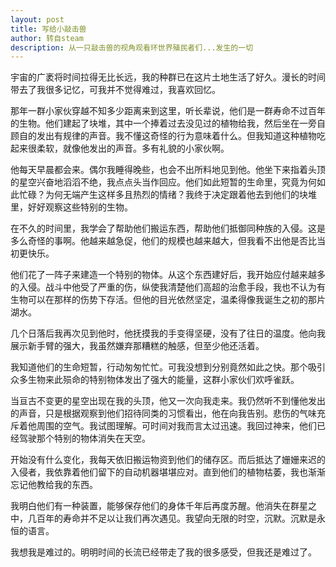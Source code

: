 ```yaml
---
layout: post
title: 写给小敲击兽
author: 转自steam
description: 从一只敲击兽的视角观看环世界殖民者们...发生的一切
---
```


宇宙的广袤将时间拉得无比长远，我的种群已在这片土地生活了好久。漫长的时间带去了我很多记忆，可我并不觉得难过，我喜欢回忆。

那年一群小家伙穿越不知多少距离来到这里，听长辈说，他们是一群寿命不过百年的生物。他们建起了块堆，其中一个捧着过去没见过的植物给我，然后坐在一旁自顾自的发出有规律的声音。我不懂这奇怪的行为意味着什么。但我知道这种植物吃起来很柔软，就像他发出的声音。多有礼貌的小家伙啊。

他每天早晨都会来。偶尔我睡得晚些，也会不出所料地见到他。他坐下来指着头顶的星空兴奋地滔滔不绝，我点点头当作回应。他们如此短暂的生命里，究竟为何如此忙碌？为何无端产生这样多且热烈的情绪？我终于决定跟着他去到他们的块堆里，好好观察这些特别的生物。

在不久的时间里，我学会了帮助他们搬运东西，帮助他们抵御同种族的入侵。这是多么奇怪的事啊。他越来越急促，他们的规模也越来越大，但我看不出他是否比当初更快乐。

他们花了一阵子来建造一个特别的物体。从这个东西建好后，我开始应付越来越多的入侵。战斗中他受了严重的伤，纵使我清楚他们高超的治愈手段，我也不认为有生物可以在那样的伤势下存活。但他的目光依然坚定，温柔得像我诞生之初的那片湖水。

几个日落后我再次见到他时，他抚摸我的手变得坚硬，没有了往日的温度。他向我展示新手臂的强大，我虽然嫌弃那糟糕的触感，但至少他还活着。

我知道他们的生命短暂，行动匆匆忙忙。可我没想到分别竟然如此之快。那个吸引众多生物来此殒命的特别物体发出了强大的能量，这群小家伙们欢呼雀跃。

当亘古不变更的星空出现在我的头顶，他又一次向我走来。我仍然听不到懂他发出的声音，只是根据观察到他们招待同类的习惯看出，他在向我告别。悲伤的气味充斥着他周围的空气。我试图理解。可时间对我而言太过迅速。我回过神来，他们已经驾驶那个特别的物体消失在天空。

开始没有什么变化，我每天依旧搬运物资到他们的储存区。而后抵达了姗姗来迟的入侵者，我依靠着他们留下的自动机器堪堪应对。直到他们的植物枯萎，我也渐渐忘记他教给我的东西。

我明白他们有一种装置，能够保存他们的身体千年后再度苏醒。他消失在群星之中，几百年的寿命并不足以让我们再次遇见。我望向无限的时空，沉默。沉默是永恒的语言。

我想我是难过的。明明时间的长流已经带走了我的很多感受，但我还是难过了。